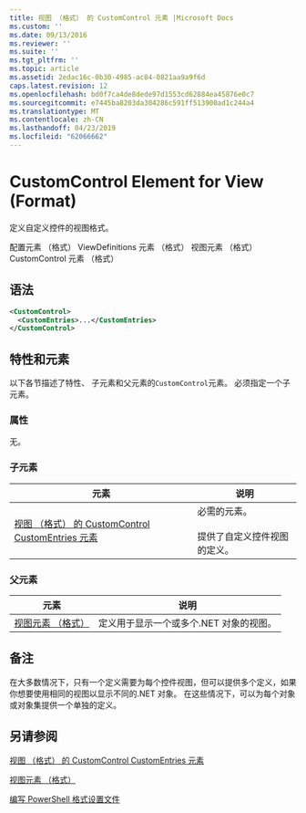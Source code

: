 ```yaml
---
title: 视图 （格式） 的 CustomControl 元素 |Microsoft Docs
ms.custom: ''
ms.date: 09/13/2016
ms.reviewer: ''
ms.suite: ''
ms.tgt_pltfrm: ''
ms.topic: article
ms.assetid: 2edac16c-0b30-4985-ac84-0821aa9a9f6d
caps.latest.revision: 12
ms.openlocfilehash: bd0f7ca4de8dede97d1553cd62884ea45876e0c7
ms.sourcegitcommit: e7445ba8203da304286c591ff513900ad1c244a4
ms.translationtype: MT
ms.contentlocale: zh-CN
ms.lasthandoff: 04/23/2019
ms.locfileid: "62066662"
---
```

# <a name="customcontrol-element-for-view-format"></a>CustomControl Element for View (Format)

定义自定义控件的视图格式。

配置元素 （格式） ViewDefinitions 元素 （格式） 视图元素 （格式） CustomControl 元素 （格式）

## <a name="syntax"></a>语法

```xml
<CustomControl>
  <CustomEntries>...</CustomEntries>
</CustomControl>
```

## <a name="attributes-and-elements"></a>特性和元素

以下各节描述了特性、 子元素和父元素的`CustomControl`元素。 必须指定一个子元素。

### <a name="attributes"></a>属性

无。

### <a name="child-elements"></a>子元素

|元素|说明|
|-------------|-----------------|
|[视图 （格式） 的 CustomControl CustomEntries 元素](./customentries-element-for-customcontrol-for-view-format.md)|必需的元素。<br /><br /> 提供了自定义控件视图的定义。|

### <a name="parent-elements"></a>父元素

|元素|说明|
|-------------|-----------------|
|[视图元素 （格式）](./view-element-format.md)|定义用于显示一个或多个.NET 对象的视图。|

## <a name="remarks"></a>备注

在大多数情况下，只有一个定义需要为每个控件视图，但可以提供多个定义，如果你想要使用相同的视图以显示不同的.NET 对象。 在这些情况下，可以为每个对象或对象集提供一个单独的定义。

## <a name="see-also"></a>另请参阅

[视图 （格式） 的 CustomControl CustomEntries 元素](./customentries-element-for-customcontrol-for-view-format.md)

[视图元素 （格式）](./view-element-format.md)

[编写 PowerShell 格式设置文件](./writing-a-powershell-formatting-file.md)
